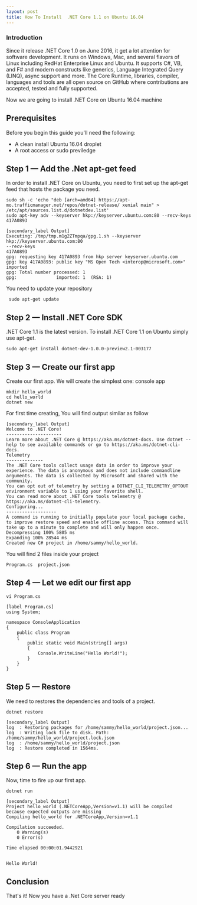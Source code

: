 ```yaml
---
layout: post
title: How To Install  .NET Core 1.1 on Ubuntu 16.04
---
```


### Introduction

Since it release .NET Core 1.0 on June 2016, it get a lot attention for software development. It runs on Windows, Mac, and several flavors of Linux including RedHat Enterprise Linux and Ubuntu. It supports C#, VB, and F# and modern constructs like generics, Language Integrated Query (LINQ), async support and more. The Core Runtime, libraries, compiler, languages and tools are all open source on GitHub where contributions are accepted, tested and fully supported.

Now we are going to install .NET Core on Ubuntu 16.04 machine

## Prerequisites

Before you begin this guide you'll need the following:

- A clean install Ubuntu 16.04 droplet
- A root access or sudo previledge

## Step 1 — Add the .Net apt-get feed
In order to install .NET Core on Ubuntu, you need to first set up the apt-get feed that hosts the package you need.

```command
sudo sh -c 'echo "deb [arch=amd64] https://apt-mo.trafficmanager.net/repos/dotnet-release/ xenial main" > /etc/apt/sources.list.d/dotnetdev.list'
sudo apt-key adv --keyserver hkp://keyserver.ubuntu.com:80 --recv-keys 417A0893
```
```
[secondary_label Output]
Executing: /tmp/tmp.m1g2ZTmpqa/gpg.1.sh --keyserver
hkp://keyserver.ubuntu.com:80
--recv-keys
417A0893
gpg: requesting key 417A0893 from hkp server keyserver.ubuntu.com
gpg: key 417A0893: public key "MS Open Tech <interop@microsoft.com>" imported
gpg: Total number processed: 1
gpg:               imported: 1  (RSA: 1)
```
You need to  update your repository
```command
 sudo apt-get update
```
## Step 2 — Install .NET Core SDK

.NET Core 1.1 is the latest version. To install .NET Core 1.1 on Ubuntu  simply use apt-get.

```command
sudo apt-get install dotnet-dev-1.0.0-preview2.1-003177
```

## Step 3 — Create our first app

Create our first app. We will create the simplest one: console app
```command
mkdir hello_world
cd hello_world
dotnet new
```
For first time creating, You will find output similar as follow
```
[secondary_label Output]
Welcome to .NET Core!
---------------------
Learn more about .NET Core @ https://aka.ms/dotnet-docs. Use dotnet --help to see available commands or go to https://aka.ms/dotnet-cli-docs.
Telemetry
--------------
The .NET Core tools collect usage data in order to improve your experience. The data is anonymous and does not include commandline arguments. The data is collected by Microsoft and shared with the community.
You can opt out of telemetry by setting a DOTNET_CLI_TELEMETRY_OPTOUT environment variable to 1 using your favorite shell.
You can read more about .NET Core tools telemetry @ https://aka.ms/dotnet-cli-telemetry.
Configuring...
-------------------
A command is running to initially populate your local package cache, to improve restore speed and enable offline access. This command will take up to a minute to complete and will only happen once.
Decompressing 100% 5805 ms
Expanding 100% 28544 ms
Created new C# project in /home/sammy/hello_world.
```
You will find 2 files inside your project
```
Program.cs  project.json
```
## Step 4 — Let we edit our first app
```command
vi Program.cs
```
```
[label Program.cs]
using System;

namespace ConsoleApplication
{
    public class Program
    {
        public static void Main(string[] args)
        {
            Console.WriteLine("Hello World!");
        }
    }
}
```
## Step 5 — Restore
We need to restores the dependencies and tools of a project.
```command
dotnet restore
```
```
[secondary_label Output]
log  : Restoring packages for /home/sammy/hello_world/project.json...
log  : Writing lock file to disk. Path: /home/sammy/hello_world/project.lock.json
log  : /home/sammy/hello_world/project.json
log  : Restore completed in 1564ms.
```
## Step 6 — Run  the app
Now, time to fire up our first app.
```command
dotnet run
```

```
[secondary_label Output]
Project hello_world (.NETCoreApp,Version=v1.1) will be compiled because expected outputs are missing
Compiling hello_world for .NETCoreApp,Version=v1.1

Compilation succeeded.
    0 Warning(s)
    0 Error(s)

Time elapsed 00:00:01.9442921


Hello World!
```
## Conclusion
That's it! Now you have a .Net Core server ready
